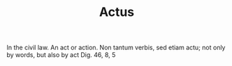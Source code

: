 ---
title: Actus
letter: A
permalink: "/definitions/bld-actus-2.html"
body: In the civil law. An act or action. Non tantum verbis, sed etiam actu; not only
  by words, but also by act Dig. 46, 8, 5
published_at: '2018-07-07'
source: Black's Law Dictionary 2nd Ed (1910)
layout: post
---